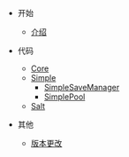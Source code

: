 - 开始

  - [介绍](md/installation.md)
  
- 代码
	- [Core](md/scripts/core.md)
	- [Simple](md/scripts/simple.md)
		-  [SimpleSaveManager](md/scripts/Simple/SimpleSaveManager.md)
		-  [SimplePool](md/scripts/Simple/SimplePool.md)
	- [Salt](md/scripts/salt.md)

- 其他
  - [版本更改](md/changelog.md)
